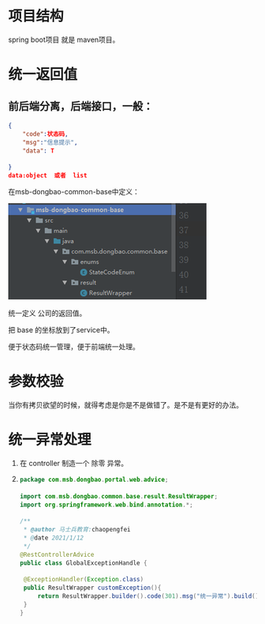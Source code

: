 # 项目结构

spring boot项目  就是 maven项目。



# 统一返回值

## 前后端分离，后端接口，一般：

```json
{
    "code":状态码, 
    "msg":"信息提示",
    "data": T   
    
}
data:object  或者  list
```



在msb-dongbao-common-base中定义：

![image-20210112203208575](05.assets/image-20210112203208575.png)

统一定义 公司的返回值。



把 base 的坐标放到了service中。



便于状态码统一管理，便于前端统一处理。









# 参数校验



当你有拷贝欲望的时候，就得考虑是你是不是做错了。是不是有更好的办法。





# 统一异常处理

1. 在 controller 制造一个  除零 异常。

2. ```java
   package com.msb.dongbao.portal.web.advice;
   
   import com.msb.dongbao.common.base.result.ResultWrapper;
   import org.springframework.web.bind.annotation.*;
   
   /**
    * @author 马士兵教育:chaopengfei
    * @date 2021/1/12
    */
   @RestControllerAdvice
   public class GlobalExceptionHandle {
   
   	@ExceptionHandler(Exception.class)
   	public ResultWrapper customException(){
   		return ResultWrapper.builder().code(301).msg("统一异常").build();
   	}
   }
   
   ```

   







